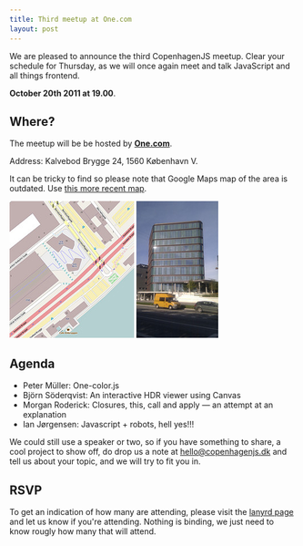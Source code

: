 ```yaml
---
title: Third meetup at One.com 
layout: post
---
```


We are pleased to announce the third CopenhagenJS meetup. Clear your schedule for Thursday, as we will once again meet and talk JavaScript and all things frontend. 

**October 20th 2011 at 19.00**. 

## Where?

The meetup will be be hosted by **[One.com](http://one.com/)**.

Address: Kalvebod Brygge 24, 1560 København V. 

It can be tricky to find so please note that Google Maps map of the area is outdated. Use [this more recent map](http://t.co/FuWrT0zV).

<a href="/images/venues/kb24/map.jpg"><img alt="Map showing Kalvebod Brygge 24, 1560 København V" src="/images/venues/kb24/map_small.jpg"></a>
<a href="/images/venues/kb24/kb24.jpg"><img alt="Photo of Kalvebod Brygge 24, 1560 København V" src="/images/venues/kb24/kb24_small.jpg"></a>

<!--KB24 is the designation of the southernmost of the buildings on Bernstorffs plads.-->

## Agenda

* Peter Müller: One-color.js
* Björn Söderqvist: An interactive HDR viewer using Canvas
* Morgan Roderick: Closures, this, call and apply — an attempt at an explanation
* Ian Jørgensen: Javascript + robots, hell yes!!!

We could still use a speaker or two, so if you have something to share, a cool project to show off, do drop us a note at <hello@copenhagenjs.dk> and tell us about your topic, and we will try to fit you in.

## RSVP

To get an indication of how many are attending, please visit the [lanyrd page](http://lanyrd.com/2011/cphjs-october/) and let us know if you're attending. Nothing is binding, we just need to know rougly how many that will attend.